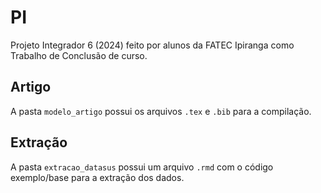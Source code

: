 # PI
 Projeto Integrador 6 (2024) feito por alunos da FATEC Ipiranga como Trabalho de Conclusão de curso.

## Artigo

A pasta `modelo_artigo` possui os arquivos `.tex` e `.bib` para a compilação.

## Extração

A pasta `extracao_datasus` possui um arquivo `.rmd` com o código exemplo/base para a extração dos dados.

